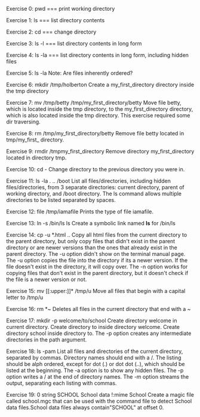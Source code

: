 Exercise 0: pwd === print working directory



Exercise 1: ls === list directory contents



Exercise 2: cd === change directory



Exercise 3: ls -l === list directory contents in long form



Exercise 4: ls -la === list directory contents in long form, including hidden files



Exercise 5: ls -la Note: Are files inherently ordered?



Exercise 6: mkdir /tmp/holberton Create a my_first_directory directory inside the tmp directory



Exercise 7: mv /tmp/betty /tmp/my_first_directory/betty Move file betty, which is located inside the tmp directory, to the my_first_directory directory, which is also located inside the tmp directory. This exercise required some dir traversing.



Exercise 8: rm /tmp/my_first_directory/betty Remove file betty located in tmp/my_first_ directory.



Exercise 9: rmdir /tmpmy_first_directory Remove directory my_first_directory located in directory tmp.



Exercise 10: cd - Change directory to the previous directory you were in.



Exercise 11: ls -la . .. /boot List all files/directories, including hidden files/directories, from 3 separate directories: current directory, parent of working directory, and /boot directory. The ls command allows multiple directories to be listed separated by spaces.



Exercise 12: file /tmp/iamafile Prints the type of file iamafile.



Exercise 13: ln -s /bin/ls ls Create a symbolic link named __ls__ for /bin/ls



Exercise 14: cp -u *.html .. Copy all html files from the current directory to the parent directory, but only copy files that didn't exist in the parent directory or are newer versions than the ones that already exist in the parent directory. The -u option didn't show on the terminal manual page. The -u option copies the file into the directory if its a newer version. If the file doesn't exist in the directory, it will copy over. The -n option works for copying files that don't exist in the parent directory, but it doesn't check if the file is a newer version or not.



Exercise 15: mv [[:upper:]]* /tmp/u Move all files that begin with a capital letter to /tmp/u



Exercise 16: rm *~ Deletes all files in the current directory that end with a ~



Exercise 17: mkdir -p welcome/to/school Create directory welcome in current directory. Create directory to inside directory welcome. Create directory school inside directory to. The -p option creates any intermediate directories in the path argument.



Exercise 18: ls -pam List all files and directories of the current directory, separated by commas. Directory names should end with a /. The listing should be alph ordered, except for dot (.) or dot dot (..), which should be listed at the beginning. The -a option is to show any hidden files. The -p option writes a / at the end of directory names. The -m option streams the output, separating each listing with commas.

Exercise 19: 0 string SCHOOL School data !:mime School Create a magic file called school.mgc that can be used with the command file to detect School data files.School data files always contain"SCHOOL" at offset 0.
